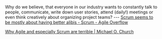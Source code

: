 <!-- njnmdoc:  title="Agile"  -->
Why do we believe, that everyone in our industry wants to constantly talk to people, communicate, write down user stories, attend (daily!) meetings or even think creatively about organizing project teams? --- [Scrum seems to be mostly about having better alibis - Scrum - Agile Overflow](http://agileoverflow.com/t/scrum-seems-to-be-mostly-about-having-better-alibis/47)

[Why Agile and especially Scrum are terrible | Michael O. Church](https://michaelochurch.wordpress.com/2015/06/06/why-agile-and-especially-scrum-are-terrible/)

